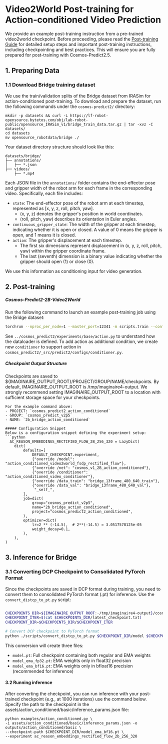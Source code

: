 # Video2World Post-training for Action-conditioned Video Prediction

We provide an example post-training instruction from a pre-trained video2world checkpoint.
Before proceeding, please read the [Post-training Guide](./post-training.md) for detailed setup steps and important post-training instructions, including checkpointing and best practices. This will ensure you are fully prepared for post-training with Cosmos-Predict2.5.


## 1. Preparing Data
### 1.1 Download Bridge training dataset
We use the train/validation splits of the Bridge dataset from IRASim for action-conditioned post-training.
To download and prepare the dataset, run the following commands under the `cosmos-predict2/` directory:
```
mkdir -p datasets && curl -L https://lf-robot-opensource.bytetos.com/obj/lab-robot-public/opensource_IRASim_v1/bridge_train_data.tar.gz | tar -xvz -C datasets/
cd datasets
mv opensource_robotdata/bridge ./
```

Your dataset directory structure should look like this:
```
datasets/bridge/
├── annotations/
│   ├── *.json
├── videos/
    ├── *.mp4
```

Each JSON file in the `annotations/` folder contains the end-effector pose and gripper width of the robot arm for each frame in the corresponding video.
Specifically, each file includes:
- `state`: The end-effector pose of the robot arm at each timestep, represented as [x, y, z, roll, pitch, yaw].
    - (x, y, z) denotes the gripper's position in world coordinates.
    - (roll, pitch, yaw) describes its orientation in Euler angles.
- `continuous_gripper_state`: The width of the gripper at each timestep, indicating whether it is open or closed. A value of 0 means the gripper is open, and 1 means it is closed.
- `action`: The gripper's displacement at each timestep.
    - The first six dimensions represent displacement in (x, y, z, roll, pitch, yaw) within the gripper coordinate frame.
    - The last (seventh) dimension is a binary value indicating whether the gripper should open (1) or close (0).

We use this information as conditioning input for video generation.


## 2. Post-training

##### Cosmos-Predict2-2B-Video2World
Run the following command to launch an example post-training job using the Bridge dataset:
```bash
torchrun --nproc_per_node=1 --master_port=12341 -m scripts.train --config=cosmos_predict2/_src/predict2/action/configs/action_conditioned/config.py  -- experiment=ac_reason_embeddings_rectified_flow_2b_256_320 ~dataloader_train.dataloaders

```
See `../cosmos_predict2/experiments/base/action.py` to understand how the dataloader is defined.
To add action as additional condition, we create new `conditioner` to support action in `cosmos_predict2/_src/predict2/configs/conditioner.py`.

##### Checkpoint Output Structure
Checkpoints are saved to ${IMAGINAIRE_OUTPUT_ROOT}/PROJECT/GROUP/NAME/checkpoints. By default, IMAGINAIRE_OUTPUT_ROOT is /tmp/imaginaire4-output. We strongly recommend setting IMAGINAIRE_OUTPUT_ROOT to a location with sufficient storage space for your checkpoints.

```
For the example command above:
- PROJECT: `cosmos_predict2_action_conditioned`
- GROUP: `cosmos_predict_v2p5`
- NAME: `2b_bridge_action_conditioned`

##### Configuration Snippet
Below is a configuration snippet defining the experiment setup:
```python
  AC_REASON_EMBEDDINGS_RECTIFIED_FLOW_2B_256_320 = LazyDict(
    dict(
        defaults=[
            DEFAULT_CHECKPOINT.experiment,
            {"override /model": "action_conditioned_video2world_fsdp_rectified_flow"},
            {"override /net": "cosmos_v1_2B_action_conditioned"},
            {"override /conditioner": "action_conditioned_video_conditioner"},
            {"override /data_train": "bridge_13frame_480_640_train"},
            {"override /data_val": "bridge_13frame_480_640_val"},
             "_self_",
        ],
        job=dict(
            group="cosmos_predict_v2p5",
            name="2b_bridge_action_conditioned",
            project="cosmos_predict2_action_conditioned",
        ),
        optimizer=dict(
            lr=2 ** (-14.5),  # 2**(-14.5) = 3.0517578125e-05
            weight_decay=0.1,
        ),
    ),
)

```


## 3. Inference for Bridge

### 3.1 Converting DCP Checkpoint to Consolidated PyTorch Format

Since the checkpoints are saved in DCP format during training, you need to convert them to consolidated PyTorch format (.pt) for inference. Use the `convert_distcp_to_pt.py` script:

```bash

CHECKPOINTS_DIR=${IMAGINAIRE_OUTPUT_ROOT:-/tmp/imaginaire4-output}/cosmos_predict2_action_conditioned/cosmos_predict_v2p5/2b_bridge_action_conditioned/checkpoints
CHECKPOINT_ITER=$(cat $CHECKPOINTS_DIR/latest_checkpoint.txt)
CHECKPOINT_DIR=$CHECKPOINTS_DIR/$CHECKPOINT_ITER

# Convert DCP checkpoint to PyTorch format
python ./scripts/convert_distcp_to_pt.py $CHECKPOINT_DIR/model $CHECKPOINT_DIR

```

This conversion will create three files:

- `model.pt`: Full checkpoint containing both regular and EMA weights
- `model_ema_fp32.pt`: EMA weights only in float32 precision
- `model_ema_bf16.pt`: EMA weights only in bfloat16 precision (recommended for inference)


#### 3.2 Running inference
After converting the checkpoint, you can run inference with your post-trained checkpoint (e.g., at 1000 iterations) use the command below.
Specify the path to the checkpoint in the assets/action_conditioned/basic/inference_params.json file:
```
python examples/action_conditioned.py \
-i assets/action_conditioned/basic/inference_params.json -o outputs/action_conditioned/basic \
--checkpoint-path $CHECKPOINT_DIR/model_ema_bf16.pt \
--experiment ac_reason_embeddings_rectified_flow_2b_256_320
```
